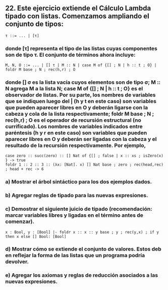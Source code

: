## 22. Este ejercicio extiende el Cálculo Lambda tipado con listas. Comenzamos ampliando el conjunto de tipos:

    τ ::= ... | [τ]

### donde [τ] representa el tipo de las listas cuyas componentes son de tipo τ. El conjunto de términos ahora incluye:

    M, N, O ::= ... | [] τ | M :: N | case M of {[] ; N | h :: t ; O} | foldr M base ; N ; rec(h,r) ; O

### donde [] σ es la lista vacía cuyos elementos son de tipo σ; M :: N agrega M a la lista N; case M of {[] ; N | h :: t ; O} es el observador de listas. Por su parte, los nombres de variables que se indiquen luego del | (h y t en este caso) son variables que pueden aparecer libres en O y deberán ligarse con la cabeza y cola de la lista respectivamente; foldr M base ; N ; rec(h,r) ; O es el operador de recursión estructural (no currificado). Los nombres de variables indicados entre paréntesis (h y r en este caso) son variables que pueden aparecer libres en O y deberán ser ligadas con la cabeza y el resultado de la recursión respectivamente. Por ejemplo,

    case zero :: succ(zero) :: [] Nat of {[] ; false | x :: xs ; isZero(x) } -> true
    foldr 1 :: 2 :: 3 :: (λx: [Nat]. x) [] Nat base ; zero ; rec(head,rec) ; head + rec -> 6

### a) Mostrar el árbol sintáctico para los dos ejemplos dados.
### b) Agregar reglas de tipado para las nuevas expresiones.
### c) Demostrar el siguiente juicio de tipado (recomendación: marcar variables libres y ligadas en el término antes de comenzar).

    x : Bool, y : [Bool] |- foldr x :: x :: y base ; y ; rec(y,x) ; if y then x else [] Bool: [Bool]

### d) Mostrar cómo se extiende el conjunto de valores. Estos deb en reflejar la forma de las listas que un programa podría devolver.
### e) Agregar los axiomas y reglas de reducción asociados a las nuevas expresiones.
